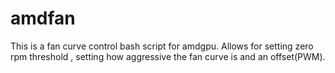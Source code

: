 # amdfan
This is a fan curve control bash script for amdgpu.
Allows for setting zero rpm threshold , setting how aggressive the fan curve is and an offset(PWM).

 
